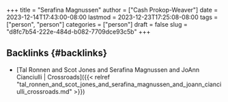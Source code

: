 +++
title = "Serafina Magnussen"
author = ["Cash Prokop-Weaver"]
date = 2023-12-14T17:43:00-08:00
lastmod = 2023-12-23T17:25:08-08:00
tags = ["person", "person"]
categories = ["person"]
draft = false
slug = "d8fc7b54-222e-484d-b082-7709dce93c5b"
+++

## Backlinks {#backlinks}

-   [Tal Ronnen and Scot Jones and Serafina Magnussen and JoAnn Cianciulli | Crossroads]({{< relref "tal_ronnen_and_scot_jones_and_serafina_magnussen_and_joann_cianciulli_crossroads.md" >}})

